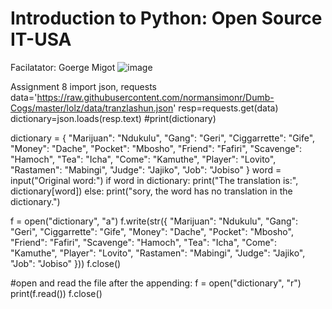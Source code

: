 # Introduction to Python: Open Source IT-USA 
Facilatator: Goerge Migot 
![image](https://user-images.githubusercontent.com/42208250/115008698-1cd5af00-9eb4-11eb-86cc-72722a550acf.png)



Assignment 8 import json, requests data='https://raw.githubusercontent.com/normansimonr/Dumb-Cogs/master/lolz/data/tranzlashun.json' resp=requests.get(data) dictionary=json.loads(resp.text) #print(dictionary)

dictionary = { "Marijuan": "Ndukulu", "Gang": "Geri", "Ciggarrette": "Gife", "Money": "Dache", "Pocket": "Mbosho", "Friend": "Fafiri", "Scavenge": "Hamoch", "Tea": "Icha", "Come": "Kamuthe", "Player": "Lovito", "Rastamen": "Mabingi", "Judge": "Jajiko", "Job": "Jobiso" } word = input("Original word:") if word in dictionary: print("The translation is:", dictionary[word]) else: print("sory, the word has no translation in the dictionary.")

f = open("dictionary", "a") f.write(str({ "Marijuan": "Ndukulu", "Gang": "Geri", "Ciggarrette": "Gife", "Money": "Dache", "Pocket": "Mbosho", "Friend": "Fafiri", "Scavenge": "Hamoch", "Tea": "Icha", "Come": "Kamuthe", "Player": "Lovito", "Rastamen": "Mabingi", "Judge": "Jajiko", "Job": "Jobiso" })) f.close()

#open and read the file after the appending: f = open("dictionary", "r") print(f.read()) f.close()
